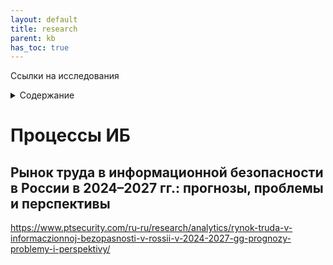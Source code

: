 ```yaml
---
layout: default
title: research
parent: kb
has_toc: true
---
```

Ссылки на исследования
<details close markdown="block">
  <summary>
    Содержание
  </summary>
  {: .text-delta }
1. TOC
{:toc}
</details>

# Процессы ИБ
## Рынок труда в информационной безопасности в России в 2024–2027 гг.: прогнозы, проблемы и перспективы

<https://www.ptsecurity.com/ru-ru/research/analytics/rynok-truda-v-informaczionnoj-bezopasnosti-v-rossii-v-2024-2027-gg-prognozy-problemy-i-perspektivy/>
